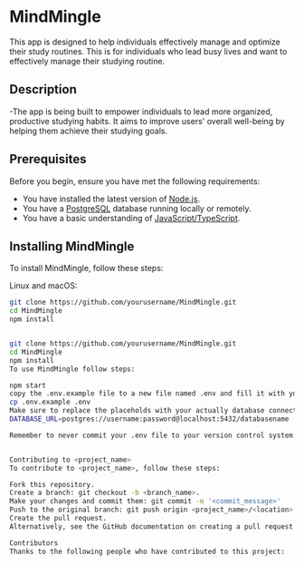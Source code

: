 # MindMingle

This app is designed to help individuals effectively manage and optimize their study routines.
This is for individuals who lead busy lives and want to effectively manage their studying routine.

## Description
-The app is being built to empower individuals to lead more organized, productive studying habits. It aims to improve users' overall well-being by helping them achieve their studying goals.

## Prerequisites

Before you begin, ensure you have met the following requirements:

- You have installed the latest version of [Node.js](https://nodejs.org/).
- You have a [PostgreSQL](https://www.postgresql.org/) database running locally or remotely.
- You have a basic understanding of [JavaScript/TypeScript](https://developer.mozilla.org/docs/Web/JavaScript).

## Installing MindMingle

To install MindMingle, follow these steps:

Linux and macOS:

```bash
git clone https://github.com/yourusername/MindMingle.git
cd MindMingle
npm install


git clone https://github.com/yourusername/MindMingle.git
cd MindMingle
npm install
To use MindMingle follow steps:

npm start
copy the .env.example file to a new file named .env and fill it with your environment-specific details
cp .env.example .env
Make sure to replace the placeholds with your actually database connection details and any other envinment-specific variables 
DATABASE_URL=postgres://username:password@localhost:5432/databasename

Remember to never commit your .env file to your version control system. This file should be ignored by your .gitignore.


Contributing to <project_name>
To contribute to <project_name>, follow these steps:

Fork this repository.
Create a branch: git checkout -b <branch_name>.
Make your changes and commit them: git commit -m '<commit_message>'
Push to the original branch: git push origin <project_name>/<location>
Create the pull request.
Alternatively, see the GitHub documentation on creating a pull request.

Contributors
Thanks to the following people who have contributed to this project:
